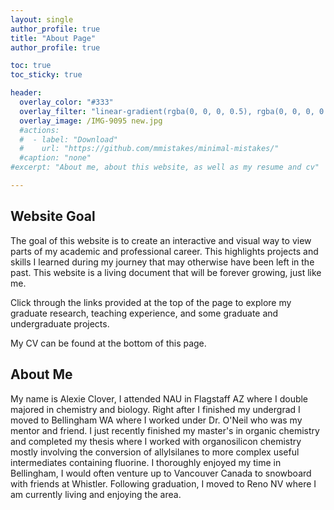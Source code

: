 ```yaml
---
layout: single
author_profile: true
title: "About Page"
author_profile: true

toc: true
toc_sticky: true

header:
  overlay_color: "#333"
  overlay_filter: "linear-gradient(rgba(0, 0, 0, 0.5), rgba(0, 0, 0, 0.5))"
  overlay_image: /IMG-9095 new.jpg
  #actions:
  #  - label: "Download"
  #    url: "https://github.com/mmistakes/minimal-mistakes/"
  #caption: "none"
#excerpt: "About me, about this website, as well as my resume and cv"

---
```

## Website Goal
The goal of this website is to create an interactive and visual way to view parts of my academic and professional career.  This highlights projects and skills I learned during my journey that may otherwise have been left in the past. This website is a living document that will be forever growing, just like me.

Click through the links provided at the top of the page to explore my graduate research, teaching experience, and some graduate and undergraduate projects.

My CV can be found at the bottom of this page.


## About Me
My name is Alexie Clover, I attended NAU in Flagstaff AZ where I double majored in chemistry and biology. Right after I finished my undergrad I moved to Bellingham WA where I worked under Dr. O'Neil who was my mentor and friend. I just recently finished my master's in organic chemistry and completed my thesis where I worked with organosilicon chemistry mostly involving the conversion of allylsilanes to more complex useful intermediates containing fluorine. I thoroughly enjoyed my time in Bellingham, I would often venture up to Vancouver Canada to snowboard with friends at Whistler. Following graduation, I moved to Reno NV where I am currently living and enjoying the area.
